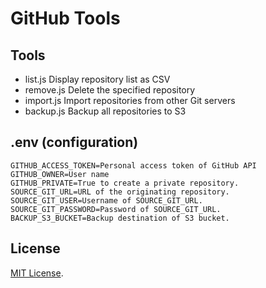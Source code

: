 # GitHub Tools

## Tools

* list.js Display repository list as CSV
* remove.js Delete the specified repository
* import.js Import repositories from other Git servers
* backup.js Backup all repositories to S3

## .env (configuration)

```
GITHUB_ACCESS_TOKEN=Personal access token of GitHub API
GITHUB_OWNER=User name
GITHUB_PRIVATE=True to create a private repository.
SOURCE_GIT_URL=URL of the originating repository.
SOURCE_GIT_USER=Username of SOURCE_GIT_URL.
SOURCE_GIT_PASSWORD=Password of SOURCE_GIT_URL.
BACKUP_S3_BUCKET=Backup destination of S3 bucket.
```


## License

[MIT License](http://www.opensource.org/licenses/MIT).